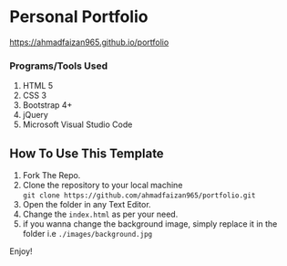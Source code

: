 # Personal Portfolio

<https://ahmadfaizan965.github.io/portfolio>

### Programs/Tools Used
1. HTML 5
1. CSS 3
1. Bootstrap 4+
1. jQuery
1. Microsoft Visual Studio Code

## How To Use This Template
1. Fork The Repo.
2. Clone the repository to your local machine<br>``` git clone https://github.com/ahmadfaizan965/portfolio.git ```
3. Open the folder in any Text Editor.
4. Change the `index.html` as per your need.
5. if you wanna change the background image, simply replace it in the folder i.e `./images/background.jpg`

Enjoy!
